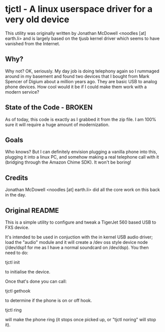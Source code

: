 # tjctl - A linux userspace driver for a very old device

This utility was originally written by Jonathan McDowell <noodles [at] earth.li> and is
largely based on the tjusb kernel driver which seems to have vanished from the Internet.

## Why?

Why not?  OK, seriously.  My day job is doing telephony again so I rummaged around in my
basement and found two devices that I bought from Mark Spencer of Digium about a million
years ago.  They are basic USB to analog phone devices.  How cool would it be if I could make them
work with a modern service?

## State of the Code - BROKEN

As of today, this code is exactly as I grabbed it from the zip file.  I am 100% sure it
will require a huge amount of modernization.  

## Goals

Who knows?  But I can definitely envision plugging a vanilla phone into this, plugging it into
a linux PC, and somehow making a real telephone call with it (bridging through the Amazon
Chime SDK).  It won't be boring!

## Credits

Jonathan McDowell <noodles [at] earth.li> did all the core work on this back in the day.

## Original README

This is a simple utility to configure and tweak a TigerJet 560 based USB
to FXS device.

It's intended to be used in conjuction with the in kernel USB audio
driver; load the "audio" module and it will create a /dev oss style
device node (/dev/dsp1 for me as I have a normal soundcard on /dev/dsp).
You then need to do:

tjctl init

to initialise the device.

Once that's done you can call:

tjctl gethook

to determine if the phone is on or off hook.

tjctl ring

will make the phone ring (it stops once picked up, or "tjctl noring"
will stop it).

